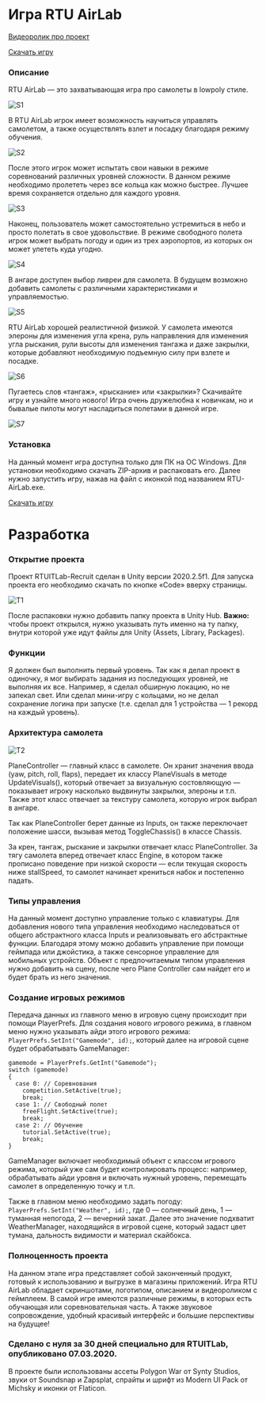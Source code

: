 # Игра RTU AirLab

[Видеоролик про проект](https://youtu.be/2W8idyg0K6w)

[Скачать игру](https://disk.yandex.ru/d/tZDI4HcLdUW4Uw)

### **Описание**

RTU AirLab — это захватывающая игра про самолеты в lowpoly стиле.

![S1](https://user-images.githubusercontent.com/46666053/111472090-b0dc1b80-873a-11eb-93b2-6a03b97f6601.png)

В RTU AirLab игрок имеет возможность научиться управлять самолетом, а также осуществлять взлет и посадку благодаря режиму обучения.

![S2](https://user-images.githubusercontent.com/46666053/111472150-bfc2ce00-873a-11eb-83e6-3bcf6d9dc02a.png)

После этого игрок может испытать свои навыки в режиме соревнований различных уровней сложности. В данном режиме необходимо пролететь через все кольца как можно быстрее. Лучшее время сохраняется отдельно для каждого уровня.

![S3](https://user-images.githubusercontent.com/46666053/111472190-c81b0900-873a-11eb-9e1d-e20423575530.jpg)

Наконец, пользователь может самостоятельно устремиться в небо и просто полетать в свое удовольствие. В режиме cвободного полета игрок может выбрать погоду и один из трех аэропортов, из которых он может улететь куда угодно.

![S4](https://user-images.githubusercontent.com/46666053/111472204-cb15f980-873a-11eb-8a68-d89efcebe53d.png)

В ангаре доступен выбор ливреи для самолета. В будущем возможно добавить самолеты с различными характеристиками и управляемостью.

![S5](https://user-images.githubusercontent.com/46666053/111472219-ce10ea00-873a-11eb-9152-1a63195dd1b9.png)

RTU AirLab хорошей реалистичной физикой. У самолета имеются элероны для изменения угла крена, руль направления для изменения угла рыскания, рули высоты для изменения тангажа и даже закрылки, которые добавляют необходимую подъемную силу при взлете и посадке.

![S6](https://user-images.githubusercontent.com/46666053/111472230-d0734400-873a-11eb-99b1-8eae4430c851.png)

Пугаетесь слов «тангаж», «рыскание» или «закрылки»? Скачивайте игру и узнайте много нового! Игра очень дружелюбна к новичкам, но и бывалые пилоты могут насладиться полетами в данной игре.

![S7](https://user-images.githubusercontent.com/46666053/111472236-d2d59e00-873a-11eb-8563-bab57fff2dcd.png)

### **Установка**

На данный момент игра доступна только для ПК на ОС Windows. Для установки необходимо скачать ZIP-архив и распаковать его. Далее нужно запустить игру, нажав на файл с иконкой под названием RTU-AirLab.exe.

[Скачать игру](https://disk.yandex.ru/d/tZDI4HcLdUW4Uw)

# Разработка

### **Открытие проекта**

Проект RTUITLab-Recruit сделан в Unity версии 2020.2.5f1. Для запуска проекта его необходимо скачать по кнопке «Code» вверху страницы. 

![T1](https://user-images.githubusercontent.com/46666053/111496040-fc99bf80-8750-11eb-936e-9217c884845a.png)

После распаковки нужно добавить папку проекта в Unity Hub. **Важно:** чтобы проект открылся, нужно указывать путь именно на ту папку, внутри которой уже идут файлы для Unity (Assets, Library, Packages).

### **Функции**

Я должен был выполнить первый уровень. Так как я делал проект в одиночку, я мог выбирать задания из последующих уровней, не выполняя их все. Например, я сделал обширную локацию, но не запекал свет. Или сделал мини-игру с кольцами, но не делал сохранение логина при запуске (т.е. сделал для 1 устройства — 1 рекорд на каждый уровень).

### **Архитектура самолета**

![T2](https://user-images.githubusercontent.com/46666053/111592764-47134e80-87da-11eb-9cb9-00cdf12ba40f.png)

PlaneController — главный класс в самолете. Он хранит значения ввода (yaw, pitch, roll, flaps), передает их классу PlaneVisuals в методе UpdateVisuals(), который отвечает за визуальную состовляющую — показывает игроку насколько выдвинуты закрылки, элероны и т.п. Также этот класс отвечает за текстуру самолета, которую игрок выбрал в ангаре.

Так как PlaneController берет данные из Inputs, он также переключает положение шасси, вызывая метод ToggleChassis() в классе Chassis.

За крен, тангаж, рыскание и закрылки отвечает класс PlaneController. За тягу самолета вперед отвечает класс Engine, в котором также прописано поведение при низкой скорости — если текущая скорость ниже stallSpeed, то самолет начинает крениться набок и постепенно падать.

### **Типы управления**

На данный момент доступно управление только с клавиатуры. Для добавления нового типа управления необходимо наследоваться от общего абстрактного класса Inputs и реализовывать его абстрактные функции. Благодаря этому можно добавить управление при помощи геймпада или джойстика, а также сенсорное управление для мобильных устройств. Объект с предпочитаемым типом управления нужно добавить на сцену, после чего Plane Controller сам найдет его и будет брать из него значения.

### **Создание игровых режимов**

Передача данных из главного меню в игровую сцену происходит при помощи PlayerPrefs. Для создания нового игрового режима, в главном меню нужно указывать айди этого игрового режима: `PlayerPrefs.SetInt("Gamemode", id);`, который далее на игровой сцене будет обрабатывать GameManager: 

```
gamemode = PlayerPrefs.GetInt("Gamemode");
switch (gamemode)
{
  case 0: // Соревнования
    competition.SetActive(true);
    break;
  case 1: // Свободный полет
    freeFlight.SetActive(true);
    break;
  case 2: // Обучение
    tutorial.SetActive(true);
    break;
}
```

GameManager включает необходимый объект с классом игрового режима, который уже сам будет контролировать процесс: например, обрабатывать айди уровня и включать нужный уровень, перемещать самолет в определенную точку и т.п.

Также в главном меню необходимо задать погоду: `PlayerPrefs.SetInt("Weather", id);`, где 0 — солнечный день, 1 — туманная непогода, 2 — вечерний закат. Далее это значение подхватит WeatherManager, находящийся в игровой сцене, который задаст цвет тумана, дальность видимости и материал скайбокса.

### **Полноценность проекта**

На данном этапе игра представляет собой законченный продукт, готовый к использованию и выгрузке в магазины приложений. Игра RTU AirLab обладает скриншотами, логотипом, описанием и видеороликом с геймплеем. В самой игре имеются различные режимы, в которых есть обучающая или соревновательная часть. А также звуковое сопровождение, удобный красивый интерфейс и большие перспективы на будущее!


### **Сделано с нуля за 30 дней специально для RTUITLab, опубликовано 07.03.2020.**

В проекте были использованы ассеты Polygon War от Synty Studios, звуки от Soundsnap и Zapsplat, спрайты и шрифт из Modern UI Pack от Michsky и иконки от Flaticon.
